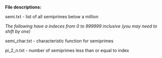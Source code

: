 **File descriptions:**

semi.txt - list of all semiprimes below a million

*The following have a indeces from 0 to 999999 inclusive (you may need to shift by one)*

semi_char.txt - characteristic function for semiprimes 

pi_2_n.txt - number of semiprimes less than or equal to index
